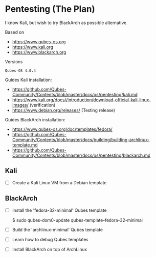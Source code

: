 # Pentesting (The Plan)

I know Kali, but wish to try BlackArch as possible alternative.

Based on
* https://www.qubes-os.org
* https://www.kali.org
* https://www.blackarch.org

Versions

    Qubes-OS 4.0.4

Guides Kali installation:
* https://github.com/Qubes-Community/Contents/blob/master/docs/os/pentesting/kali.md
* https://www.kali.org/docs//introduction/download-official-kali-linux-images/ (verification)
* https://www.debian.org/releases/ (Testing release)

Guides BlackArch installation:
* https://www.qubes-os.org/doc/templates/fedora/
* https://github.com/Qubes-Community/Contents/blob/master/docs/building/building-archlinux-template.md
* https://github.com/Qubes-Community/Contents/blob/master/docs/os/pentesting/blackarch.md

## Kali

- [ ] Create a Kali Linux VM from a Debian template

## BlackArch

- [ ] Install the 'fedora-32-minimal' Qubes template

    $ sudo qubes-dom0-update qubes-template-fedora-32-minimal

- [ ] Build the 'archlinux-minimal' Qubes template
- [ ] Learn how to debug Qubes templates
- [ ] Install BlackArch on top of ArchLinux